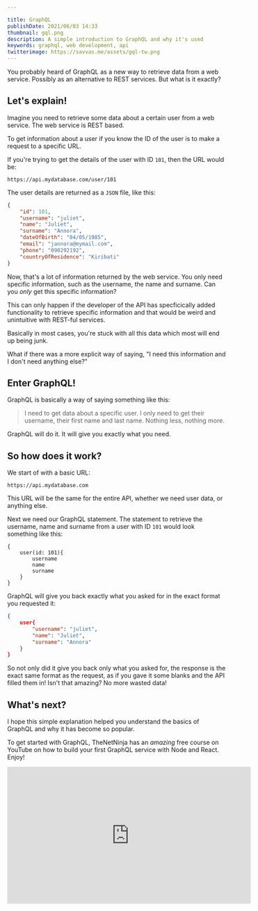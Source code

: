 ```yaml
---

title: GraphQL
publishDate: 2021/06/03 14:33
thumbnail: gql.png
description: A simple introduction to GraphQL and why it's used
keywords: graphql, web development, api
twitterimage: https://savvas.me/assets/gql-tw.png
---
```


You probably heard of GraphQL as a new way to retrieve data from a web service. Possibly as an alternative to REST services. But what is it exactly?

## Let's explain!

Imagine you need to retrieve some data about a certain user from a web service. The web service is REST based.

To get information about a user if you know the ID of the user is to make a request to a specific URL.

If you're trying to get the details of the user with ID `101`, then the URL would be:

```
https://api.mydatabase.com/user/101
```

The user details are returned as a `JSON` file, like this:

```json
{
    "id": 101,
    "username": "juliet",
    "name": "Juliet",
    "surname": "Annora",
    "dateOfBirth": "04/05/1985",
    "email": "jannora@mymail.com",
    "phone": "090292192",
    "countryOfResidence": "Kiribati"
}
```

Now, that's a lot of information returned by the web service. You only need specific information, such as the username, the name and surname. Can you *only* get this specific information?

This can only happen if the developer of the API has specficically added functionality to retrieve specific information and that would be weird and unintuitive with REST-ful services.

Basically in most cases, you're stuck with all this data which most will end up being junk.

What if there was a more explicit way of saying, "I need this information and I don't need anything else?"

## Enter GraphQL!

GraphQL is basically a way of saying something like this:

> I need to get data about a specific user. I only need to get their username, their first name and last name. Nothing less, nothing more.

GraphQL will do it. It will give you exactly what you need.

## So how does it work?

We start of with a basic URL:

```
https://api.mydatabase.com
```

This URL will be the same for the entire API, whether we need user data, or anything else.

Next we need our GraphQL statement. The statement to retrieve the username, name and surname from a user with ID `101` would look something like this:

```
{
    user(id: 101){
        username
        name
        surname
    }
}
```

GraphQL will give you back exactly what you asked for in the exact format you requested it:

```json
{
    user{
        "username": "juliet",
        "name": "Juliet",
        "surname": "Annora"
    }
}
```

So not only did it give you back only what you asked for, the response is the exact same format as the request, as if you gave it some blanks and the API filled them in! Isn't that amazing? No more wasted data!

## What's next?

I hope this simple explanation helped you understand the basics of GraphQL and why it has become so popular.

To get started with GraphQL, TheNetNinja has an *amazing* free course on YouTube on how to build your first GraphQL service with Node and React. Enjoy!

<iframe width="560" height="315" src="https://www.youtube.com/embed/ed8SzALpx1Q" title="YouTube video player" frameborder="0" allow="accelerometer; autoplay; clipboard-write; encrypted-media; gyroscope; picture-in-picture" allowfullscreen></iframe>